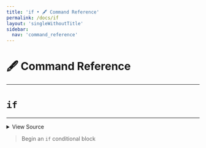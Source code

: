 ```yaml
---
title: 'if • 🖋️ Command Reference'
permalink: /docs/if
layout: 'singleWithoutTitle'
sidebar:
  nav: 'command_reference'
---
```


# 🖋️ Command Reference

---

# `if`

---



<details>
  <summary>View Source</summary>

{% highlight sh %}

# Write the function
!fn --shellpen-private writeDSL writeln "if $*"
!fn --shellpen-private writeDSL writeln "then"

# Push the DSL command to run to CLOSE this block
!fn --shellpen-private writeDSL --push "fi"
{% endhighlight %}

</details>



> Begin an `if` conditional block







